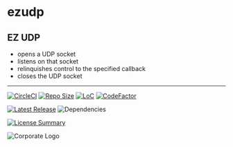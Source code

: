 # ezudp
EZ UDP
----------

- opens a UDP socket
- listens on that socket
- relinquishes control to the specified callback
- closes the UDP socket
----------

[![CircleCI](https://img.shields.io/circleci/build/github/InnovAnon-Inc/ezudp?color=%23FF1100&logo=InnovAnon%2C%20Inc.&logoColor=%23FF1133&style=plastic)](https://circleci.com/gh/InnovAnon-Inc/ezudp)
[![Repo Size](https://img.shields.io/github/repo-size/InnovAnon-Inc/ezudp?color=%23FF1100&logo=InnovAnon%2C%20Inc.&logoColor=%23FF1133&style=plastic)](https://github.com/InnovAnon-Inc/ezudp)
[![LoC](https://tokei.rs/b1/github/InnovAnon-Inc/ezudp?category=code)](https://github.com/InnovAnon-Inc/ezudp)
[![CodeFactor](https://www.codefactor.io/repository/github/InnovAnon-Inc/ezudp/badge)](https://www.codefactor.io/repository/github/InnovAnon-Inc/ezudp)

[![Latest Release](https://img.shields.io/github/commits-since/InnovAnon-Inc/ezudp/latest?color=%23FF1100&include_prereleases&logo=InnovAnon%2C%20Inc.&logoColor=%23FF1133&style=plastic)](https://github.com/InnovAnon-Inc/ezudp/releases/latest)
![Dependencies](https://img.shields.io/librariesio/github/InnovAnon-Inc/ezudp?color=%23FF1100&style=plastic)

[![License Summary](https://img.shields.io/github/license/InnovAnon-Inc/ezudp?color=%23FF1100&label=Free%20Code%20for%20a%20Free%20World%21&logo=InnovAnon%2C%20Inc.&logoColor=%23FF1133&style=plastic)](https://tldrlegal.com/license/unlicense#summary)

![Corporate Logo](https://i.imgur.com/UD8y4Is.gif)

